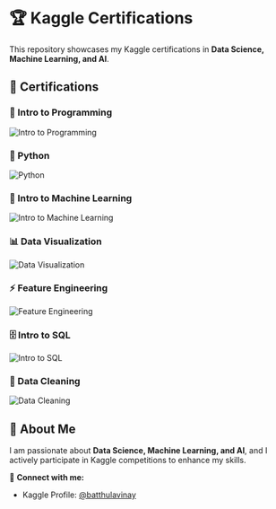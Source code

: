 # 🏆 Kaggle Certifications  

This repository showcases my Kaggle certifications in **Data Science, Machine Learning, and AI**.

## 📜 Certifications  

### 🎯 Intro to Programming  
![Intro to Programming](https://raw.githubusercontent.com/YOUR-GITHUB-USERNAME/kaggle-certifications/main/intro-to-programming.png)

### 🐍 Python  
![Python](https://raw.githubusercontent.com/YOUR-GITHUB-USERNAME/kaggle-certifications/main/python.png)

### 🤖 Intro to Machine Learning  
![Intro to Machine Learning](https://raw.githubusercontent.com/YOUR-GITHUB-USERNAME/kaggle-certifications/main/intro-to-machine-learning.png)

### 📊 Data Visualization  
![Data Visualization](https://raw.githubusercontent.com/YOUR-GITHUB-USERNAME/kaggle-certifications/main/data-visualization.png)

### ⚡ Feature Engineering  
![Feature Engineering](https://raw.githubusercontent.com/YOUR-GITHUB-USERNAME/kaggle-certifications/main/feature-engineering.png)

### 🗄️ Intro to SQL  
![Intro to SQL](https://raw.githubusercontent.com/YOUR-GITHUB-USERNAME/kaggle-certifications/main/intro-to-sql.png)

### 🧹 Data Cleaning  
![Data Cleaning](https://raw.githubusercontent.com/YOUR-GITHUB-USERNAME/kaggle-certifications/main/data-cleaning.png)

## 🚀 About Me  
I am passionate about **Data Science, Machine Learning, and AI**, and I actively participate in Kaggle competitions to enhance my skills.  

🔗 **Connect with me:**  
- Kaggle Profile: [@batthulavinay](https://www.kaggle.com/batthulavinay)  


  


